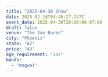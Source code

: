 ```yaml
---
title: "2025-04-30 Show"
date: 2025-02-16T04:46:27.747Z
event_date: 2025-04-30T20:00:00-07:00
draft: false
venue: "The Van Buren"
city: "Phoenix"
state: "AZ"
price: "43"
age_requirement: "13+"
bands:
  - "mogwai"
---
```

